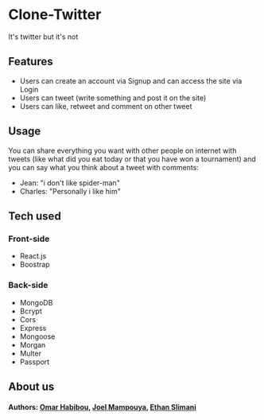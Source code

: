 # Clone-Twitter

It's twitter but it's not

## Features

* Users can create an account via Signup and can access the site via Login
* Users can tweet (write something and post it on the site)
* Users can like, retweet and comment on other tweet

## Usage

You can share everything you want with other people on internet with tweets (like what did you eat today or that you have won a tournament) and you can say what you think about a tweet with comments:
* Jean: "i don't like spider-man" 
* Charles: "Personally i like him"

## Tech used

### Front-side
* React.js
* Boostrap

### Back-side
* MongoDB
* Bcrypt
* Cors
* Express
* Mongoose
* Morgan
* Multer
* Passport

## About us

#### Authors: [Omar Habibou](https://github.com/habibouomar), [Joel Mampouya](https://github.com/joelmpy), [Ethan Slimani](https://github.com/SoraNoTami)

